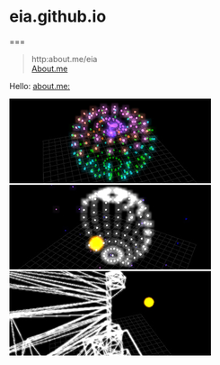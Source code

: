 # eia.github.io
===
> http:about.me/eia <br/>
> [About.me](http:about.me/eia) <br/>

Hello:
[about.me:](http://about.me/eia)


[![alt](demo/130822/demo_359x150.jpg)](demo/130822)
[![alt](demo/130823/demo_359x150.jpg)](demo/130823)
[![alt](demo/130824/demo_359x150.jpg)](demo/130824)
